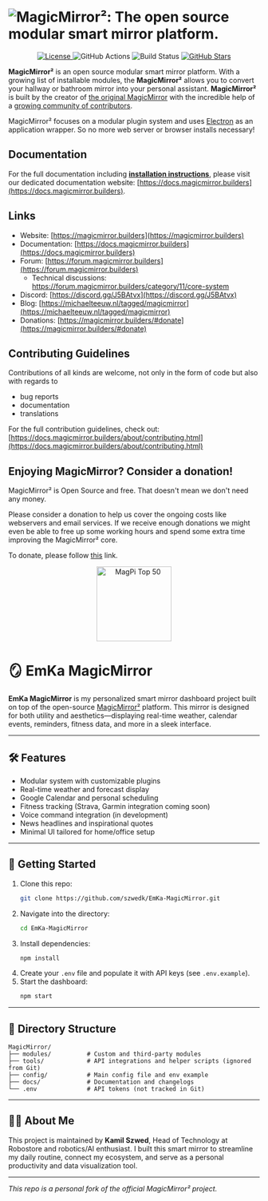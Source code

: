 # ![MagicMirror²: The open source modular smart mirror platform.](.github/header.png)

<p style="text-align: center">
  <a href="https://choosealicense.com/licenses/mit">
  <img src="https://img.shields.io/badge/license-MIT-blue.svg" alt="License">
 </a>
 <img src="https://img.shields.io/github/actions/workflow/status/magicmirrororg/magicmirror/automated-tests.yaml" alt="GitHub Actions">
 <img src="https://img.shields.io/github/check-runs/magicmirrororg/magicmirror/master" alt="Build Status">
 <a href="https://github.com/MagicMirrorOrg/MagicMirror">
  <img src="https://img.shields.io/github/stars/magicmirrororg/magicmirror?style=social" alt="GitHub Stars">
 </a>
</p>

**MagicMirror²** is an open source modular smart mirror platform. With a growing list of installable modules, the **MagicMirror²** allows you to convert your hallway or bathroom mirror into your personal assistant. **MagicMirror²** is built by the creator of [the original MagicMirror](https://michaelteeuw.nl/tagged/magicmirror) with the incredible help of a [growing community of contributors](https://github.com/MagicMirrorOrg/MagicMirror/graphs/contributors).

MagicMirror² focuses on a modular plugin system and uses [Electron](https://www.electronjs.org/) as an application wrapper. So no more web server or browser installs necessary!

## Documentation

For the full documentation including **[installation instructions](https://docs.magicmirror.builders/getting-started/installation.html)**, please visit our dedicated documentation website: [https://docs.magicmirror.builders](https://docs.magicmirror.builders).

## Links

- Website: [https://magicmirror.builders](https://magicmirror.builders)
- Documentation: [https://docs.magicmirror.builders](https://docs.magicmirror.builders)
- Forum: [https://forum.magicmirror.builders](https://forum.magicmirror.builders)
  - Technical discussions: <https://forum.magicmirror.builders/category/11/core-system>
- Discord: [https://discord.gg/J5BAtvx](https://discord.gg/J5BAtvx)
- Blog: [https://michaelteeuw.nl/tagged/magicmirror](https://michaelteeuw.nl/tagged/magicmirror)
- Donations: [https://magicmirror.builders/#donate](https://magicmirror.builders/#donate)

## Contributing Guidelines

Contributions of all kinds are welcome, not only in the form of code but also with regards to

- bug reports
- documentation
- translations

For the full contribution guidelines, check out: [https://docs.magicmirror.builders/about/contributing.html](https://docs.magicmirror.builders/about/contributing.html)

## Enjoying MagicMirror? Consider a donation!

MagicMirror² is Open Source and free. That doesn't mean we don't need any money.

Please consider a donation to help us cover the ongoing costs like webservers and email services.
If we receive enough donations we might even be able to free up some working hours and spend some extra time improving the MagicMirror² core.

To donate, please follow [this](https://www.paypal.com/cgi-bin/webscr?cmd=_s-xclick&hosted_button_id=G5D8E9MR5DTD2&source=url) link.

<p style="text-align: center">
  <a href="https://forum.magicmirror.builders/topic/728/magicmirror-is-voted-number-1-in-the-magpi-top-50"><img src="https://magicmirror.builders/img/magpi-best-watermark-custom.png" width="150" alt="MagPi Top 50"></a>
</p>

# 🪞 EmKa MagicMirror

**EmKa MagicMirror** is my personalized smart mirror dashboard project built on top of the open-source [MagicMirror²](https://magicmirror.builders) platform. This mirror is designed for both utility and aesthetics—displaying real-time weather, calendar events, reminders, fitness data, and more in a sleek interface.

---

## 🛠️ Features

- Modular system with customizable plugins
- Real-time weather and forecast display
- Google Calendar and personal scheduling
- Fitness tracking (Strava, Garmin integration coming soon)
- Voice command integration (in development)
- News headlines and inspirational quotes
- Minimal UI tailored for home/office setup

---

## 🚀 Getting Started

1. Clone this repo:
   ```bash
   git clone https://github.com/szwedk/EmKa-MagicMirror.git
   ```
2. Navigate into the directory:
   ```bash
   cd EmKa-MagicMirror
   ```
3. Install dependencies:
   ```bash
   npm install
   ```
4. Create your `.env` file and populate it with API keys (see `.env.example`).
5. Start the dashboard:
   ```bash
   npm start
   ```

---

## 📁 Directory Structure

```
MagicMirror/
├── modules/          # Custom and third-party modules
├── tools/            # API integrations and helper scripts (ignored from Git)
├── config/           # Main config file and env example
├── docs/             # Documentation and changelogs
└── .env              # API tokens (not tracked in Git)
```

---

## 🙋‍♂️ About Me

This project is maintained by **Kamil Szwed**, Head of Technology at Robostore and robotics/AI enthusiast. I built this smart mirror to streamline my daily routine, connect my ecosystem, and serve as a personal productivity and data visualization tool.

---

_This repo is a personal fork of the official MagicMirror² project._
